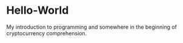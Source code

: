 # Hello-World
My introduction to programming and somewhere in the beginning of cryptocurrency comprehension. 
